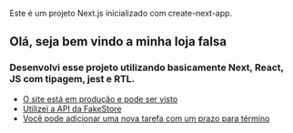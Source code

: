 Este é um projeto Next.js inicializado com create-next-app.

## Olá, seja bem vindo a minha loja falsa

### Desenvolvi esse projeto utilizando basicamente Next, React, JS com tipagem, jest e RTL.
- [O site está em produção e pode ser visto](https://fake-store-jade.vercel.app/)
- [Utilizei a API da FakeStore](https://fakestoreapi.com/)
- [Você pode adicionar uma nova tarefa com um prazo para término](https://www.notion.so/eac23dcb82c74738920a0923f4e35efe?v=3658e72bb3dc4610895940b3d3f20d04)
